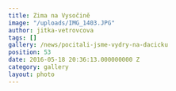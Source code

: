 ```yaml
---
title: Zima na Vysočině
image: "/uploads/IMG_1403.JPG"
author: jitka-vetrovcova
tags: []
gallery: /news/pocitali-jsme-vydry-na-dacicku
position: 53
date: 2016-05-18 20:36:13.000000000 Z
category: gallery
layout: photo
---
```

